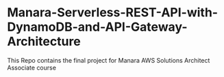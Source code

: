 # Manara-Serverless-REST-API-with-DynamoDB-and-API-Gateway-Architecture
This Repo contains the final project for Manara AWS Solutions Architect Associate course
